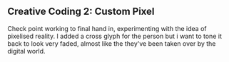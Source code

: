 ## Creative Coding 2: Custom Pixel
Check point working to final hand in, experimenting with the idea of pixelised reality. I added a cross glyph for the person but i want to tone it back to look very faded, almost like the they've been taken over by the digital world. 
